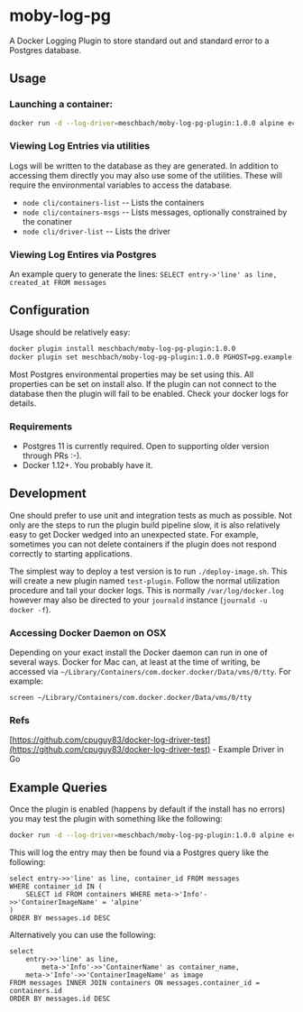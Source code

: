 # moby-log-pg

A Docker Logging Plugin to store standard out and standard error to a Postgres database.

## Usage

### Launching a container:
```bash
docker run -d --log-driver=meschbach/moby-log-pg-plugin:1.0.0 alpine echo "Test" 
```

### Viewing Log Entries via utilities

Logs will be written to the database as they are generated.  In addition to accessing them directly you may also use
some of the utilities.  These will require the environmental variables to access the database.

* `node cli/containers-list` -- Lists the containers
* `node cli/containers-msgs` -- Lists messages, optionally constrained by the conatiner
* `node cli/driver-list` -- Lists the driver

### Viewing Log Entires via Postgres

An example query to generate the lines:
`SELECT entry->'line' as line, created_at FROM messages`

## Configuration

Usage should be relatively easy:
```bash
docker plugin install meschbach/moby-log-pg-plugin:1.0.0
docker plugin set meschbach/moby-log-pg-plugin:1.0.0 PGHOST=pg.example.com PGUSER=super-secret-user PGPASSWORD=super-secret-password
```

Most Postgres environmental properties may be set using this.  All properties can be set on install also.  If the plugin
can not connect to the database then the plugin will fail to be enabled.  Check your docker logs for details.

### Requirements
* Postgres 11 is currently required.  Open to supporting older version through PRs :-).
* Docker 1.12+.  You probably have it. 

## Development

One should prefer to use unit and integration tests as much as possible.  Not only are the steps to run the plugin build
pipeline slow, it is also relatively easy to get Docker wedged into an unexpected state.  For example, sometimes you can
not delete containers if the plugin does not respond correctly to starting applications.

The simplest way to deploy a test version is to run `./deploy-image.sh`.  This will create a new plugin named
`test-plugin`.  Follow the normal utilization procedure and tail your docker logs.  This is normally
`/var/log/docker.log` however may also be directed to your `journald` instance (`journald -u docker -f`).

### Accessing Docker Daemon on OSX

Depending on your exact install the Docker daemon can run in one of several ways.  Docker for Mac can, at least at the
time of writing, be accessed via `~/Library/Containers/com.docker.docker/Data/vms/0/tty`.  For example:

`screen ~/Library/Containers/com.docker.docker/Data/vms/0/tty`

### Refs
[https://github.com/cpuguy83/docker-log-driver-test](https://github.com/cpuguy83/docker-log-driver-test) - Example Driver in Go

## Example Queries

Once the plugin is enabled (happens by default if the install has no errors) you may test the plugin with something like
the following:
```bash
docker run -d --log-driver=meschbach/moby-log-pg-plugin:1.0.0 alpine echo "test"
```

This will log the entry may then be found via a Postgres query like the following:
```postgresql
select entry->>'line' as line, container_id FROM messages
WHERE container_id IN (
	SELECT id FROM containers WHERE meta->'Info'->>'ContainerImageName' = 'alpine'
)
ORDER BY messages.id DESC
```

Alternatively you can use the following:

```postgresql
select
	entry->>'line' as line,
		meta->'Info'->>'ContainerName' as container_name,
	meta->'Info'->>'ContainerImageName' as image
FROM messages INNER JOIN containers ON messages.container_id = containers.id
ORDER BY messages.id DESC
```
